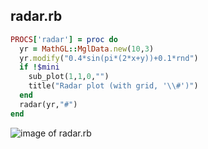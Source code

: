 
## radar.rb

```ruby
PROCS['radar'] = proc do
  yr = MathGL::MglData.new(10,3)
  yr.modify("0.4*sin(pi*(2*x+y))+0.1*rnd")
  if !$mini
    sub_plot(1,1,0,"")
    title("Radar plot (with grid, '\\#')")
  end
  radar(yr,"#")
end


```
![image of radar.rb](https://raw.github.com/masa16/ruby-mathgl-sample/master/samples/radar/radar.png)

